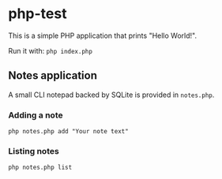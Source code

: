 # php-test

This is a simple PHP application that prints "Hello World!".

Run it with: `php index.php`

## Notes application

A small CLI notepad backed by SQLite is provided in `notes.php`.

### Adding a note

```
php notes.php add "Your note text"
```

### Listing notes

```
php notes.php list
```
